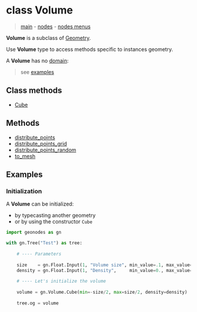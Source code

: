 # class Volume

> [main](../index.md) - [nodes](nodes.md) - [nodes menus](nodes_menus.md)

**Volume** is a subclass of [Geometry](Geometry.md).

Use **Volume** type to access methods specific to instances geometry.

A **Volume** has no [domain](domain.md):
> see [examples](#examples)


## Class methods

- [Cube](#Cube-classmethod)


## Methods

- [distribute_points](#distribute_points)
- [distribute_points_grid](#distribute_points_grid)
- [distribute_points_random](#distribute_points_random)
- [to_mesh](#to_mesh)

## Examples

### Initialization

A **Volume** can be initialized:
- by typecasting another geometry
- or by using the constructor `Cube`

```python
import geonodes as gn

with gn.Tree("Test") as tree:
    
    # ---- Parameters
    
    size    = gn.Float.Input(1, "Volume size", min_value=.1, max_value=10)
    density = gn.Float.Input(1, "Density",     min_value=0., max_value=30)
    
    # ---- Let's initialize the volume
    
    volume = gn.Volume.Cube(min=-size/2, max=size/2, density=density)
    
    tree.og = volume
```
